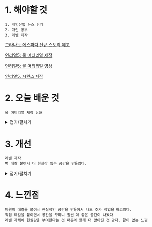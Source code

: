# 1. 해야할 것
```
1. 게임산업 뉴스 읽기
2. 개인 공부
3. 레벨 제작
```
[그라나도 에스파다 신규 스토리 예고](https://www.gamemeca.com/view.php?gid=1744341)

[언리얼5: 물 머티리얼 제작](https://dev.epicgames.com/community/learning/courses/WL6/unreal-engine-5215ac/k0Z8/unreal-engine-d82158)

[언리얼5: 물 머티리얼 영상](https://www.youtube.com/watch?v=memtwULoJbs)

[언리얼5: 시퀀스 제작](https://www.youtube.com/watch?v=nuKGUEWZ5VM)

# 2. 오늘 배운 것
```
물 머티리얼 제작 심화
```
<details>
<summary>접기/펼치기</summary>

1. single layer water 세팅

![image](https://github.com/JM94Ent/TIL-WIL/assets/143363550/37ee8b9e-d6f6-4013-803c-de7e499b7ba8)

2. 베이스, 오파시티, 리플랙션 값 설정

![image](https://github.com/JM94Ent/TIL-WIL/assets/143363550/ebeb3fcf-465f-465d-ac03-0f240a717a7d)


3. 흡수할 색 설정

![image](https://github.com/JM94Ent/TIL-WIL/assets/143363550/4da279f7-3f03-4add-887e-bbd5c5642050)



</details>



# 3. 개선
```
레벨 제작
벽 데칼 붙여서 더 현실감 있는 공간을 만들었다.
```
<details>
<summary>접기/펼치기</summary>

![image](https://github.com/JM94Ent/TIL-WIL/assets/143363550/85fba8c8-a441-4f2d-add2-e5f83b7ffb27)

</details>



# 4. 느낀점
```
팀원이 데칼을 붙여서 현실적인 공간을 만들어서 나도 추가 작업을 하고있다.
직접 데칼을 붙이면서 공간을 꾸미니 훨씬 더 좋은 공간이 나왔다.
레벨 자체에 현실감을 부여한다는 것 때문에 할게 더 많아진 것 같다. 끝이 없는 느낌
```


